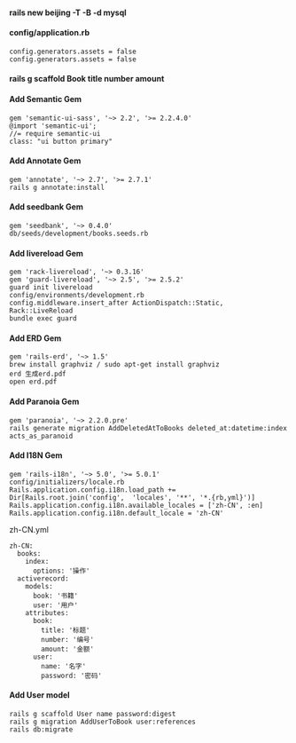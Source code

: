 #### rails new beijing -T -B -d mysql

#### config/application.rb
	config.generators.assets = false
	config.generators.assets = false
	
#### rails g scaffold Book title number amount
  
  
#### Add Semantic Gem
	gem 'semantic-ui-sass', '~> 2.2', '>= 2.2.4.0'
	@import 'semantic-ui';
	//= require semantic-ui
	class: "ui button primary"
	
#### Add Annotate Gem
	gem 'annotate', '~> 2.7', '>= 2.7.1'
	rails g annotate:install
	
#### Add seedbank Gem
	gem 'seedbank', '~> 0.4.0'
	db/seeds/development/books.seeds.rb
	
#### Add livereload Gem
	gem 'rack-livereload', '~> 0.3.16'
  	gem 'guard-livereload', '~> 2.5', '>= 2.5.2'
  	guard init livereload
  	config/environments/development.rb
  	config.middleware.insert_after ActionDispatch::Static, Rack::LiveReload
  	bundle exec guard

#### Add ERD Gem
	gem 'rails-erd', '~> 1.5'
	brew install graphviz / sudo apt-get install graphviz
	erd 生成erd.pdf
	open erd.pdf
#### Add Paranoia Gem
	gem 'paranoia', '~> 2.2.0.pre'
	rails generate migration AddDeletedAtToBooks deleted_at:datetime:index
	acts_as_paranoid
	
#### Add I18N Gem
	gem 'rails-i18n', '~> 5.0', '>= 5.0.1'
	config/initializers/locale.rb
	Rails.application.config.i18n.load_path += Dir[Rails.root.join('config',  'locales', '**', '*.{rb,yml}')]
    Rails.application.config.i18n.available_locales = ['zh-CN', :en]
    Rails.application.config.i18n.default_locale = 'zh-CN'

zh-CN.yml

```
zh-CN:
  books:
    index:
      options: '操作'
  activerecord:
    models:
      book: '书籍'
      user: '用户'
    attributes:
      book:
        title: '标题'
        number: '编号'
        amount: '金额'
      user: 
        name: '名字'
        password: '密码'
```
        
#### Add User model
	rails g scaffold User name password:digest
	rails g migration AddUserToBook user:references
	rails db:migrate
	